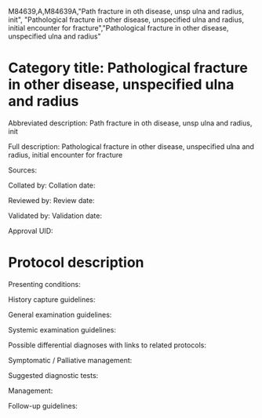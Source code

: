 M84639,A,M84639A,"Path fracture in oth disease, unsp ulna and radius, init", "Pathological fracture in other disease, unspecified ulna and radius, initial encounter for fracture","Pathological fracture in other disease, unspecified ulna and radius"
# Category title: Pathological fracture in other disease, unspecified ulna and radius

Abbreviated description: Path fracture in oth disease, unsp ulna and radius, init

Full description: Pathological fracture in other disease, unspecified ulna and radius, initial encounter for fracture

Sources:

Collated by:
Collation date:

Reviewed by:
Review date:

Validated by:
Validation date:

Approval UID:

# Protocol description

Presenting conditions:

History capture guidelines:

General examination guidelines:

Systemic examination guidelines:

Possible differential diagnoses with links to related protocols:

Symptomatic / Palliative management:

Suggested diagnostic tests:

Management:

Follow-up guidelines:
